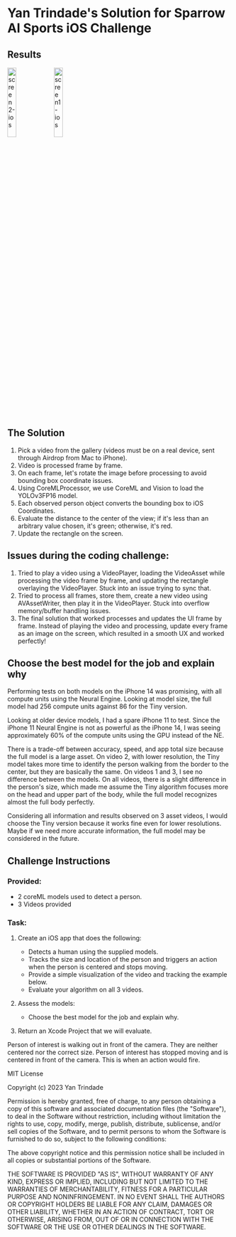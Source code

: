 # Yan Trindade's Solution for Sparrow AI Sports iOS Challenge

## Results

<img src="https://github.com/yanctrindade/sparrow-coreml-ios-test/assets/11860540/bf74d304-9693-42f9-90db-11c5d3c4bb26" style="width: 20%; height: auto;" alt="screen2-ios"> <img src="https://github.com/yanctrindade/sparrow-coreml-ios-test/assets/11860540/9a03adcc-b99c-4c52-81d1-3d6806a18c10" style="width: 20%; height: auto;" alt="screen1-ios">

## The Solution

1. Pick a video from the gallery (videos must be on a real device, sent through Airdrop from Mac to iPhone).
2. Video is processed frame by frame.
3. On each frame, let's rotate the image before processing to avoid bounding box coordinate issues.
4. Using CoreMLProcessor, we use CoreML and Vision to load the YOLOv3FP16 model.
5. Each observed person object converts the bounding box to iOS Coordinates.
6. Evaluate the distance to the center of the view; if it's less than an arbitrary value chosen, it's green; otherwise, it's red.
7. Update the rectangle on the screen.

## Issues during the coding challenge:

1. Tried to play a video using a VideoPlayer, loading the VideoAsset while processing the video frame by frame, and updating the rectangle overlaying the VideoPlayer. Stuck into an issue trying to sync that.
2. Tried to process all frames, store them, create a new video using AVAssetWriter, then play it in the VideoPlayer. Stuck into overflow memory/buffer handling issues.
3. The final solution that worked processes and updates the UI frame by frame. Instead of playing the video and processing, update every frame as an image on the screen, which resulted in a smooth UX and worked perfectly!

## Choose the best model for the job and explain why

Performing tests on both models on the iPhone 14 was promising, with all compute units using the Neural Engine. Looking at model size, the full model had 256 compute units against 86 for the Tiny version.

Looking at older device models, I had a spare iPhone 11 to test. Since the iPhone 11 Neural Engine is not as powerful as the iPhone 14, I was seeing approximately 60% of the compute units using the GPU instead of the NE.

There is a trade-off between accuracy, speed, and app total size because the full model is a large asset. On video 2, with lower resolution, the Tiny model takes more time to identify the person walking from the border to the center, but they are basically the same. On videos 1 and 3, I see no difference between the models. On all videos, there is a slight difference in the person's size, which made me assume the Tiny algorithm focuses more on the head and upper part of the body, while the full model recognizes almost the full body perfectly.

Considering all information and results observed on 3 asset videos, I would choose the Tiny version because it works fine even for lower resolutions. Maybe if we need more accurate information, the full model may be considered in the future.

## Challenge Instructions

### Provided:

- 2 coreML models used to detect a person.
- 3 Videos provided

### Task:

1. Create an iOS app that does the following:
   - Detects a human using the supplied models.
   - Tracks the size and location of the person and triggers an action when the person is centered and stops moving.
   - Provide a simple visualization of the video and tracking the example below.
   - Evaluate your algorithm on all 3 videos.

2. Assess the models:
   - Choose the best model for the job and explain why.

3. Return an Xcode Project that we will evaluate.

Person of interest is walking out in front of the camera. They are neither centered nor the correct size.
Person of interest has stopped moving and is centered in front of the camera. This is when an action would fire.

MIT License

Copyright (c) 2023 Yan Trindade

Permission is hereby granted, free of charge, to any person obtaining a copy
of this software and associated documentation files (the "Software"), to deal
in the Software without restriction, including without limitation the rights
to use, copy, modify, merge, publish, distribute, sublicense, and/or sell
copies of the Software, and to permit persons to whom the Software is
furnished to do so, subject to the following conditions:

The above copyright notice and this permission notice shall be included in all
copies or substantial portions of the Software.

THE SOFTWARE IS PROVIDED "AS IS", WITHOUT WARRANTY OF ANY KIND, EXPRESS OR
IMPLIED, INCLUDING BUT NOT LIMITED TO THE WARRANTIES OF MERCHANTABILITY,
FITNESS FOR A PARTICULAR PURPOSE AND NONINFRINGEMENT. IN NO EVENT SHALL THE
AUTHORS OR COPYRIGHT HOLDERS BE LIABLE FOR ANY CLAIM, DAMAGES OR OTHER
LIABILITY, WHETHER IN AN ACTION OF CONTRACT, TORT OR OTHERWISE, ARISING FROM,
OUT OF OR IN CONNECTION WITH THE SOFTWARE OR THE USE OR OTHER DEALINGS IN THE
SOFTWARE.
